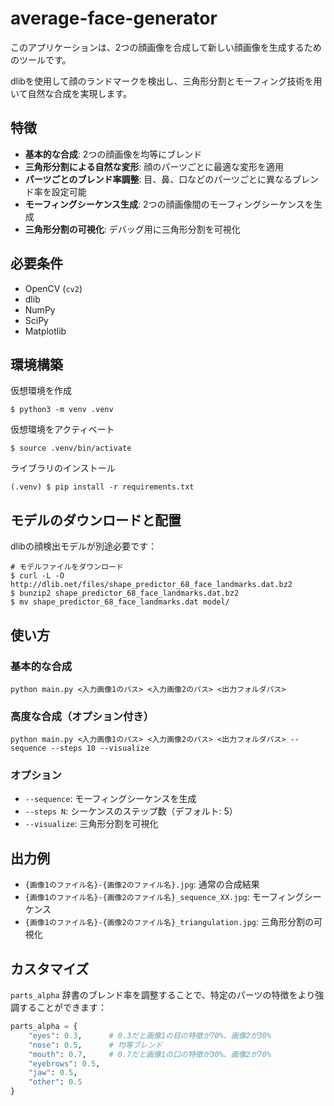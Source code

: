 # average-face-generator

このアプリケーションは、2つの顔画像を合成して新しい顔画像を生成するためのツールです。

dlibを使用して顔のランドマークを検出し、三角形分割とモーフィング技術を用いて自然な合成を実現します。

## 特徴

- **基本的な合成**: 2つの顔画像を均等にブレンド
- **三角形分割による自然な変形**: 顔のパーツごとに最適な変形を適用
- **パーツごとのブレンド率調整**: 目、鼻、口などのパーツごとに異なるブレンド率を設定可能
- **モーフィングシーケンス生成**: 2つの顔画像間のモーフィングシーケンスを生成
- **三角形分割の可視化**: デバッグ用に三角形分割を可視化
<!-- - **特徴強調モード**: 特定の顔パーツの特徴をより強調した合成 -->

## 必要条件

- OpenCV (`cv2`)
- dlib
- NumPy
- SciPy
- Matplotlib

## 環境構築

仮想環境を作成

```shell
$ python3 -m venv .venv
```

仮想環境をアクティベート

```shell
$ source .venv/bin/activate
```

ライブラリのインストール

```shell
(.venv) $ pip install -r requirements.txt
```

## モデルのダウンロードと配置

dlibの顔検出モデルが別途必要です：

```shell
# モデルファイルをダウンロード
$ curl -L -O http://dlib.net/files/shape_predictor_68_face_landmarks.dat.bz2
$ bunzip2 shape_predictor_68_face_landmarks.dat.bz2
$ mv shape_predictor_68_face_landmarks.dat model/
```

## 使い方

### 基本的な合成

```shell
python main.py <入力画像1のパス> <入力画像2のパス> <出力フォルダパス>
```

### 高度な合成（オプション付き）

```shell
python main.py <入力画像1のパス> <入力画像2のパス> <出力フォルダパス> --sequence --steps 10 --visualize
```

### オプション

- `--sequence`: モーフィングシーケンスを生成
- `--steps N`: シーケンスのステップ数（デフォルト: 5）
- `--visualize`: 三角形分割を可視化
<!-- - `--enhance-features`: 特徴強調モードで合成画像を生成 -->

## 出力例

- `{画像1のファイル名}-{画像2のファイル名}.jpg`: 通常の合成結果
- `{画像1のファイル名}-{画像2のファイル名}_sequence_XX.jpg`: モーフィングシーケンス
- `{画像1のファイル名}-{画像2のファイル名}_triangulation.jpg`: 三角形分割の可視化
<!-- - `{画像1のファイル名}-{画像2のファイル名}_enhanced_features.jpg`: 特徴強調版 -->

## カスタマイズ

`parts_alpha` 辞書のブレンド率を調整することで、特定のパーツの特徴をより強調することができます：

```python
parts_alpha = {
    "eyes": 0.3,      # 0.3だと画像1の目の特徴が70%、画像2が30%
    "nose": 0.5,      # 均等ブレンド
    "mouth": 0.7,     # 0.7だと画像1の口の特徴が30%、画像2が70%
    "eyebrows": 0.5,  
    "jaw": 0.5,       
    "other": 0.5      
}
```
